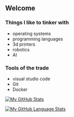 ## Welcome

### Things I like to tinker with
- operating systems
- programming languages
- 3d printers
- robotics
- AI

### Tools of the trade
- visual studio code
- Git
- Docker


[![My GitHub Stats](https://github-readme-stats.vercel.app/api/?username=kingpinzs&count_private=true&theme=tokyonight&showicons=true)]()

[![My GitHub Language Stats](https://github-readme-stats.vercel.app/api/top-langs/?username=kingpinzs&langs_count=10&theme=tokyonight)]()
